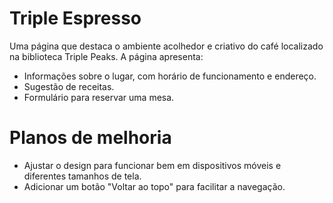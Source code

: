 # Triple Espresso

Uma página que destaca o ambiente acolhedor e criativo do café localizado na biblioteca Triple Peaks. A página apresenta:

- Informações sobre o lugar, com horário de funcionamento e endereço.
- Sugestão de receitas.
- Formulário para reservar uma mesa.

# Planos de melhoria

- Ajustar o design para funcionar bem em dispositivos móveis e diferentes tamanhos de tela.
- Adicionar um botão "Voltar ao topo" para facilitar a navegação.
